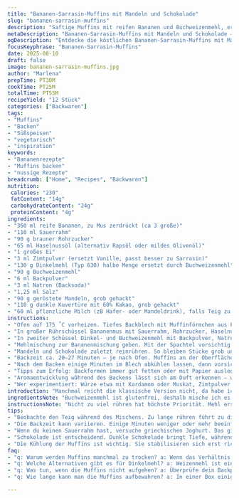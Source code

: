 ```yaml
---
title: "Bananen-Sarrasin-Muffins mit Mandeln und Schokolade"
slug: "bananen-sarrasin-muffins"
description: "Saftige Muffins mit reifen Bananen und Buchweizenmehl, ergänzt durch geröstete Mandeln und dunkle Schokolade. Die Zutatenliste wurde leicht angepasst: statt Creme fraîche Sauerrahm, raffinierter Rohrzucker statt braunem Zucker sowie der Ersatz von Pflanzenöl durch Haselnussöl. Pflanzliche Milch sorgt für ein bisschen Frische im Teig. Statt Normalmehl habe ich halbzeitlich Dinkelmehl verwendet. Würzige Noten durch eine Prise Zimt ersetzen die Vanille, wirken spannend und harmonieren mit den anderen Zutaten. Die Backzeit variiert, ein Zahnstocher-Test gibt Aufschluss. Das Ergebnis ist feucht, nussig, mit einer überraschend knusprigen Oberfläche. Geheimnis: nicht zu lange rühren, damit die Textur locker bleibt. Ein bisschen Geduld fürs Abkühlen, dann sind sie perfekt zum Abbeißen."
metaDescription: "Bananen-Sarrasin-Muffins mit Mandeln und Schokolade – Unwiderstehlich nussig und saftig, ideal für den Nachmittagstee oder einfach zwischendurch."
ogDescription: "Entdecke die köstlichen Bananen-Sarrasin-Muffins mit Mandeln und Schokolade. Perfekt für süsse Momentaufnahmen."
focusKeyphrase: "Bananen-Sarrasin-Muffins"
date: 2025-08-10
draft: false
image: bananen-sarrasin-muffins.jpg
author: "Marlena"
prepTime: PT30M
cookTime: PT25M
totalTime: PT55M
recipeYield: "12 Stück"
categories: ["Backwaren"]
tags:
- "Muffins"
- "Backen"
- "Süßspeisen"
- "vegetarisch"
- "inspiration"
keywords:
- "Bananenrezepte"
- "Muffins backen"
- "nussige Rezepte"
breadcrumb: ["Home", "Recipes", "Backwaren"]
nutrition: 
 calories: "230"
 fatContent: "14g"
 carbohydrateContent: "24g"
 proteinContent: "4g"
ingredients:
- "360 ml reife Bananen, zu Mus zerdrückt (ca 3 große)"
- "110 ml Sauerrahm"
- "90 g brauner Rohrzucker"
- "65 ml Haselnussöl (alternativ Rapsöl oder mildes Olivenöl)"
- "1 großes Ei"
- "3 ml Zimtpulver (ersetzt Vanille, passt besser zu Sarrasin)"
- "130 g Dinkelmehl (Typ 630) halbe Menge ersetzt durch Buchweizenmehl"
- "90 g Buchweizenmehl"
- "6 ml Backpulver"
- "3 ml Natron (Backsoda)"
- "1,25 ml Salz"
- "90 g geröstete Mandeln, grob gehackt"
- "110 g dunkle Kuvertüre mit 60% Kakao, grob gehackt"
- "60 ml pflanzliche Milch (zB Hafer- oder Mandeldrink), falls Teig zu fest"
instructions:
- "Ofen auf 175 ˚C vorheizen. Tiefes Backblech mit Muffinförmchen aus Papier oder Silikon auslegen, 12 Stück. Gitter mittig positionieren, damit Hitze gleichmäßig verteilt wird."
- "In großer Rührschüssel Bananenmus mit Sauerrahm, Rohrzucker, Haselnussöl, Ei und Zimt mit Holzlöffel vermischen. Nicht schlagen, nur locker einarbeiten, zu viel Luft reizt Textur."
- "In zweiter Schüssel Dinkel- und Buchweizenmehl mit Backpulver, Natron und Salz vermengen. Trockenstoffe verbinden sich besser, bevor sie nass werden."
- "Mehlmischung zur Bananenmischung geben. Mit der Spachtel vorsichtig unterheben, nur so viel, bis nichts mehr trocken ist. Falls der Teig zu kompakt, pflanzliche Milch esslöffelweise unterheben. Zu viel Flüssigkeit lässt Muffins auseinanderfallen."
- "Mandeln und Schokolade zuletzt reinrühren. So bleiben Stücke grob und knusprig. Teig in die Förmchen verteilen, leicht andrücken, damit keine Hohlräume entstehen."
- "Backzeit ca. 20–27 Minuten – je nach Ofen. Muffins an der Oberfläche beobachten: sie sollen goldbraun, aber nicht zu dunkel sein. Risse und feste Struktur an der Oberseite sind gute Anzeichen. Zahnstocherprobe nicht überspringen – batteriereste müssen minimal sein, keine feuchten Teigklumpen."
- "Nach dem Backen einige Minuten im Blech abkühlen lassen, dann vorsichtig auf Gitter stürzen. Direkt aus Muffinform zu nehmen kann Risse verursachen oder kleben bleiben. Volle Kühlung erst nachdem sie handwarm sind, sonst brechen sie leichter."
- "Tipps zum Erfolg: Backformen immer gut fetten oder mit Papier auslegen. Kein Übermischen – Teig soll facettenreich sein, nicht homogen. Bei zu trockenem Teig nachträglich Öl oder Milch ergänzen, nicht zuviel sofort. Mandeln können leicht statt geröstet auch roh bleiben, gibt milderen Geschmack. Schokolade kann Varianz haben – Milch- oder sogar weiße für süßere Versionen."
- "Aromaentwicklung während des Backens lässt sich am Duft erkennen – wenn Haselnüsse knuspern und Bananen langsam karamellisieren, ist die Backzeit nah."
- "Wer experimentiert: Würze etwa mit Kardamom oder Muskat, Zimtpulver mit Tonkabohne austauschen für interessante Tiefe. Für vegane Variante Ei durch Leinsamen-Gel ersetzt, Sauerrahm durch Sojajoghurt, extra Öl eventuell nötig."
introduction: "Manchmal reicht die klassische Version nicht, da habe ich angefangen, alternative Mehlsorten und Zutaten statt der üblichen Klassiker zu verwenden. Besonders Buchweizen passt gut zu Bananen – etwas herber als Weizen, gibt Tiefe. Die Kombination aus Mandeln und Schokolade ist altbewährt, doch mit Haselnussöl wird alles nussiger, etwas französischer. Auf das Timing beim Backen achten, vor allem bei muffigen Teigen mit reichlich Obst – die müssen durchbacken, dürfen aber nicht trocken werden. Ich rate, optische und haptische Tests zu probieren: durch die Oberfläche streichen, Risse setzen, Farbe prüfen. Manch einer unterschätzt die Bedeutung der Kühlung, so wird der Muffin erst fest genug. Mit etwas Übung gelingt so eine besondere Muffin-Variante, die auch bei Familie und Freunden Eindruck macht."
ingredientsNote: "Buchweizenmehl ist glutenfrei, deshalb mische ich es mit Dinkel, sonst könnten Muffins zu trocken oder bröckelig werden. Sauerrahm ersetze ich oft durch griechischen Joghurt oder Crème fraîche, das gibt mehr Säure und Frische, gleichzeitig Fett. Rohrzucker bringt mehr Geschmack als normaler Zucker, hat mehr feuchte Note. Haselnussöl nicht zu kostspielig kaufen, bei Mindermenge geht auch Rapsöl, das neutral hält. Die Wahl der Schokolade entscheidet stark über Geschmack – dunkle mit 60–70 % für herbe Varianten, Milchschokolade für Senioren und Kinder. Mandeln sollten leicht geröstet sein, sonst fehlen die Aromen. Optional: gehackte Walnüsse geben mehr Crunch. Pflanzliche Milch hilft, wenn der Teig zu dick ist, ansonsten weglassen. Ei gibt Struktur, kann durch Apfelmus oder Leinsamenwasser ersetzt werden."
instructionsNote: "Nicht zu viel rühren hat höchste Priorität. Mehl erst zuletzt unterheben, langsam und mit Spatel. Lufteinschlüsse reduzieren Dichte, zu starkes Rühren zerstört das. Backzeit ist flexibel – das Auge schwört auf goldbraune Oberfläche ohne verbrannte Stellen. Innen feucht, außen knusprig – das möchte ich. Der Zahnstocher-Test ist klassisch, aber Sensorik wichtiger: Teig darf kein feuchter Klumpen mehr kleben. Nach dem Backen nicht sofort aus der Form nehmen; Muffins brauchen Zeit zu stabilisieren. Für Gleichmäßigkeit schiebe ich Blech oft nach 10 Minuten eine Position weiter, manchmal decke ich nach 20 Minuten leicht ab, damit Oberfläche nicht verbrennt. Geräusche vom Ofen: wenn Backraum durch Dampf voll, brauchen Muffins etwas mehr Zeit. Aromen entfalten sich erst beim Auskühlen, bei warmen Muffins schmeckt man meist nur Zucker und Fett."
tips:
- "Beobachte den Teig während des Mischens. Zu lange rühren führt zu dichten Muffins. Ich mache es immer vorsichtig. Ruhe und Geduld bringen Luftigkeit."
- "Die Backzeit kann variieren. Einige Minuten weniger oder mehr beeinflussen das Ergebnis stark. Schau auf die Farbe. Goldbraun ist der Schlüssel."
- "Wenn du keinen Sauerrahm hast, versuche griechischen Joghurt. Das gibt eine ähnliche Säure und Feuchtigkeit. Aber mische erst in kleinen Mengen."
- "Schokolade ist entscheidend. Dunkle Schokolade bringt Tiefe, während Milchschokolade süsser ist. Für Kinder oder Senioren empfehle ich die mildere Variante."
- "Die Kühlung der Muffins ist wichtig. Sie stabilisieren sich erst richtig, wenn sie abgekühlt sind. Geduld zahlt sich aus, Gewicht auf ein Gitter legen, wenn nötig."
faq:
- "q: Warum werden Muffins manchmal zu trocken? a: Wenn das Verhältnis zwischen trockenen und feuchten Zutaten nicht stimmt. Ein paar Esslöffel Pflanzenmilch helfen."
- "q: Welche Alternativen gibt es für Dinkelmehl? a: Weizenmehl ist eine Möglichkeit. Aber auch glutenfreies Mehl. Mische es aber mit etwas Buchweizen."
- "q: Was tun, wenn die Muffins nicht aufgehen? a: Überprüfe dein Backpulver. Frisches Backpulver ist wichtig für das Aufgehen, sonst können sie flach bleiben."
- "q: Wie lange kann man die Muffins aufbewahren? a: In einer Box einige Tage, im Kühlschrank bis zu einer Woche. Wenn zu trocken – wärmen mit etwas Butter."

---
```


